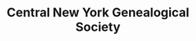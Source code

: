 ---
layout: repo
title: "Central New York Genealogical Society"
id: 23160
permalink: repos/23160/
---